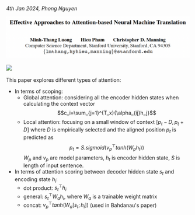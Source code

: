 *4th Jan 2024, Phong Nguyen*

<div>
<p align="center">
  <img src="figure1.png" style="width:800px"/>
</p>

<a href='https://arxiv.org/abs/1508.04025'><img src='https://img.shields.io/badge/dynamic/json?url=https://api.semanticscholar.org/graph/v1/paper/93499a7c7f699b6630a86fad964536f9423bb6d0?fields=citationCount&query=citationCount&label=EMNLP%202015&prefix=citation%20'/></a>

</div>

This paper explores different types of attention:
- In terms of scoping:
  - Global attention: considering all the encoder hidden states when calculating the context vector $$c_i=\sum_{j=1}^{T_x}{\alpha_{ij}h_j}$$
  - Local attention: focusing on a small window of context $[p_t-D,p_t+D]$ where $D$ is empirically selected and the aligned position $p_t$ is predicted as $$p_t=S.sigmoid(v_p^\top tanh(W_ph_t))$$ $W_p$ and $v_p$ are model parameters, $h_t$ is encoder hidden state, $S$ is length of input sentence.
- In terms of attention scoring between decoder hidden state $s_t$ and encoding state $h_i$:
  - dot product: $s_t^\top h_i$
  - general: $s_t^\top W_a h_i$, where $W_a$ is a trainable weight matrix
  - concat: $v_p^\top tanh(W_a[s_{t};h_i])$ (used in Bahdanau's paper)